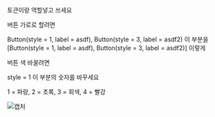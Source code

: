 토큰이랑 역할넣고 쓰세요

버튼 가로로 할려면

Button(style = 1, label = asdf), Button(style = 3, label = asdf2) 이 부분을
[Button(style = 1, label = asdf), Button(style = 3, label = asdf2)] 이렇게

버튼 색 바꿀려면

style = 1 이 부분의 숫자를 바꾸세요

1 = 파랑, 2 = 초록, 3 = 회색, 4 = 빨강

![캡처](https://user-images.githubusercontent.com/86506144/123509294-8beb3300-d6af-11eb-917c-d0f2af936063.PNG)

